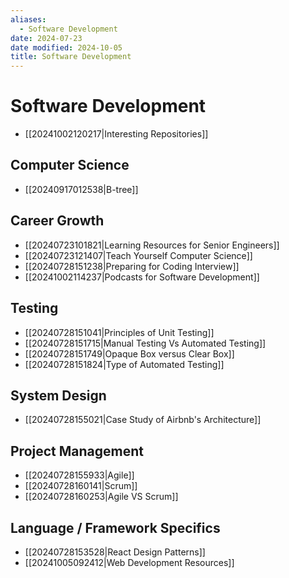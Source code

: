 ```yaml
---
aliases:
  - Software Development
date: 2024-07-23
date modified: 2024-10-05
title: Software Development
---
```


# Software Development

- [[20241002120217|Interesting Repositories]]

## Computer Science

- [[20240917012538|B-tree]]

## Career Growth

- [[20240723101821|Learning Resources for Senior Engineers]]
- [[20240723121407|Teach Yourself Computer Science]]
- [[20240728151238|Preparing for Coding Interview]]
- [[20241002114237|Podcasts for Software Development]]

## Testing

- [[20240728151041|Principles of Unit Testing]]
- [[20240728151715|Manual Testing Vs Automated Testing]]
- [[20240728151749|Opaque Box versus Clear Box]]
- [[20240728151824|Type of Automated Testing]]

## System Design

- [[20240728155021|Case Study of Airbnb's Architecture]]

## Project Management

- [[20240728155933|Agile]]
- [[20240728160141|Scrum]]
- [[20240728160253|Agile VS Scrum]]

## Language / Framework Specifics

- [[20240728153528|React Design Patterns]]
- [[20241005092412|Web Development Resources]]
